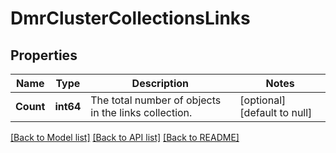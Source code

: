 # DmrClusterCollectionsLinks

## Properties
Name | Type | Description | Notes
------------ | ------------- | ------------- | -------------
**Count** | **int64** | The total number of objects in the links collection. | [optional] [default to null]

[[Back to Model list]](../README.md#documentation-for-models) [[Back to API list]](../README.md#documentation-for-api-endpoints) [[Back to README]](../README.md)

